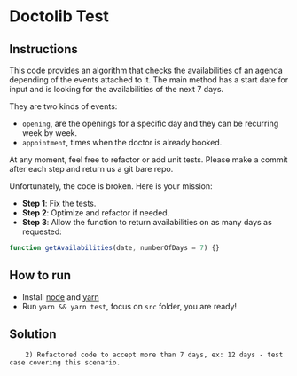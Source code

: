 # Doctolib Test

## Instructions
This code provides an algorithm that checks the availabilities of an agenda depending of
the events attached to it. The main method has a start date for input and is looking for
the availabilities of the next 7 days.

They are two kinds of events:
 * `opening`, are the openings for a specific day and they can be recurring week by week.
 * `appointment`, times when the doctor is already booked.


At any moment, feel free to refactor or add unit tests. Please make a commit after each
step and return us a git bare repo.

Unfortunately, the code is broken. Here is your mission:
 * **Step 1**: Fix the tests.
 * **Step 2**: Optimize and refactor if needed.
 * **Step 3**: Allow the function to return availabilities on as many days as requested:
```js
function getAvailabilities(date, numberOfDays = 7) {}
```

## How to run
 * Install [node](https://nodejs.org/en/) and [yarn](https://yarnpkg.com/en/)
 * Run `yarn && yarn test`, focus on `src` folder, you are ready!



## Solution
``` 1) Fixed Test Cases.
    2) Refactored code to accept more than 7 days, ex: 12 days - test case covering this scenario.
```
